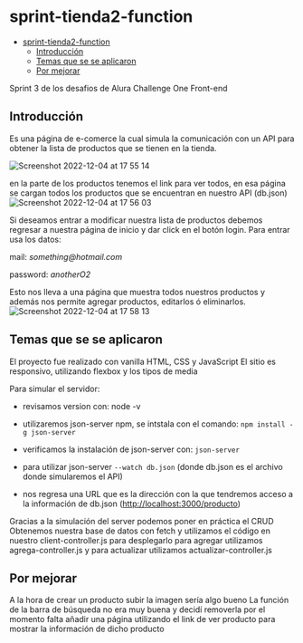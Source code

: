 # sprint-tienda2-function

- [sprint-tienda2-function](#sprint-tienda2-function)
  - [Introducción](#introducción)
  - [Temas que se se aplicaron](#temas-que-se-se-aplicaron)
  - [Por mejorar](#por-mejorar)


Sprint 3 de los desafios de Alura Challenge One Front-end

## Introducción
Es una página de e-comerce la cual simula la comunicación con un API para obtener la lista de productos que se tienen en la tienda.

![Screenshot 2022-12-04 at 17 55 14](https://user-images.githubusercontent.com/99451129/205523615-48836a11-e2f0-4b1f-8e2c-f9c1af57deb3.png)


en la parte de los productos tenemos el link para ver todos, en esa página se cargan todos los productos que se encuentran en nuestro API (db.json)
![Screenshot 2022-12-04 at 17 56 03](https://user-images.githubusercontent.com/99451129/205523764-f3e89676-65ae-4a20-9ba3-e7c1d7eecad1.png)

Si deseamos entrar a modificar nuestra lista de productos debemos regresar a nuestra página de inicio y dar click en el botón login. Para entrar usa los datos:

mail: _something@hotmail.com_

password: _anotherO2_

Esto nos lleva a una página que muestra todos nuestros productos y además nos permite agregar productos, editarlos ó eliminarlos.
![Screenshot 2022-12-04 at 17 58 13](https://user-images.githubusercontent.com/99451129/205523793-ed162281-7c83-4bf4-87a7-03faeb98cf7f.png)

## Temas que se se aplicaron
El proyecto fue realizado con vanilla HTML, CSS y JavaScript
El sitio es responsivo, utilizando flexbox y los tipos de media

Para simular el servidor:
- revisamos version con: node -v
- utilizaremos json-server npm, se intstala con el comando: `npm install -g json-server`
- verificamos la instalación de json-server con: `json-server`
- para utilizar json-server  `--watch db.json`         (donde db.json es el archivo donde simularemos el API)

- nos regresa una URL que es la dirección con la que tendremos acceso a la información de db.json  ([http://localhost:3000/producto](http://localhost:3000/producto))

Gracias a la simulación del server podemos poner en práctica el CRUD
Obtenemos nuestra base de datos con fetch y utilizamos el código en nuestro client-controller.js para desplegarlo
para agregar utilizamos agrega-controller.js
y para actualizar utilizamos actualizar-controller.js
## Por mejorar
A la hora de crear un producto subir la imagen sería algo bueno
La función de la barra de búsqueda no era muy buena y decidí removerla por el momento
falta añadir una página utilizando el link de ver producto para mostrar la información de dicho producto
